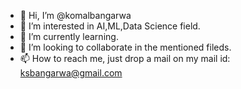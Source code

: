 - 👋 Hi, I’m @komalbangarwa
- 👀 I’m interested in AI,ML,Data Science field.
- 🌱 I’m currently learning.
- 💞️ I’m looking to collaborate in the mentioned fileds.
- 📫 How to reach me, just drop a mail on my mail id: ksbangarwa@gmail.com

<!---
komalbangarwa/komalbangarwa is a ✨ special ✨ repository because its `README.md` (this file) appears on your GitHub profile.
You can click the Preview link to take a look at your changes.
--->
